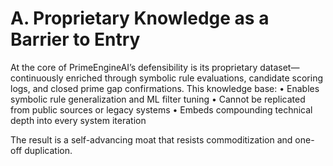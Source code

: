 # A. Proprietary Knowledge as a Barrier to Entry

At the core of PrimeEngineAI’s defensibility is its proprietary dataset—continuously enriched through symbolic rule evaluations, candidate scoring logs, and closed prime gap confirmations. This knowledge base:
• Enables symbolic rule generalization and ML filter tuning
• Cannot be replicated from public sources or legacy systems
• Embeds compounding technical depth into every system iteration

The result is a self-advancing moat that resists commoditization and one-off duplication.


